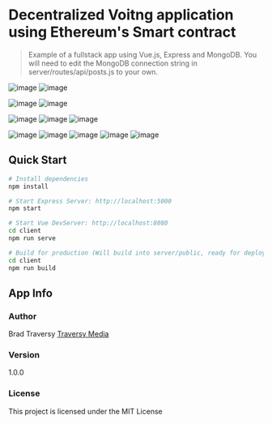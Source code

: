 
# Decentralized Voitng application using Ethereum's Smart contract

> Example of a fullstack app using Vue.js, Express and MongoDB. You will need to edit the MongoDB connection string in server/routes/api/posts.js to your own.

![image](sm1.png)
![image](sm2.png)

![image](metanew.png)
![image](metanewconn.png)

![image](metanewconn.png)
![image](metanewconn.png)
![image](metanewconn.png)

![image](meta.png)
![image](gan.png)
![image](ganprivate.png)
![image](bf.png)
![image](metaaftervote.png)





## Quick Start

```bash
# Install dependencies
npm install

# Start Express Server: http://localhost:5000
npm start

# Start Vue DevServer: http://localhost:8080
cd client
npm run serve

# Build for production (Will build into server/public, ready for deployment)
cd client
npm run build
```

## App Info

### Author

Brad Traversy
[Traversy Media](http://www.traversymedia.com)

### Version

1.0.0

### License

This project is licensed under the MIT License

